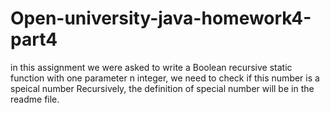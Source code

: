 # Open-university-java-homework4-part4
in this assignment we were asked to write a Boolean recursive static function with one parameter n integer, we need to check if this number is a speical number Recursively, the definition of special number will be in the readme file.
